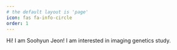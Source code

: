 ```yaml
---
# the default layout is 'page'
icon: fas fa-info-circle
order: 1
---
```


Hi! I am Soohyun Jeon!
I am interested in imaging genetics study.
